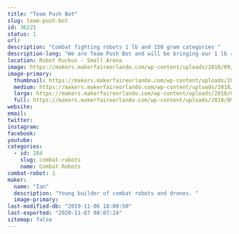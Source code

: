 ```yaml
---
title: "Team Push Bot"
slug: team-push-bot
id: 36221
status: 1
url: 
description: "Combat fighting robots 1 lb and 150 gram categories "
description-long: "We are Team Push Bot and will be bringing our 1 lb robot Tetanus and our 150 gram robot name Micro Mauler."
location: Robot Ruckus - Small Arena
image: https://makers.makerfaireorlando.com/wp-content/uploads/2018/09/20180903_110240-1024x576.jpg
image-primary:
  thumbnail: https://makers.makerfaireorlando.com/wp-content/uploads/2018/09/20180903_110240-150x150.jpg
  medium: https://makers.makerfaireorlando.com/wp-content/uploads/2018/09/20180903_110240-300x169.jpg
  large: https://makers.makerfaireorlando.com/wp-content/uploads/2018/09/20180903_110240-1024x576.jpg
  full: https://makers.makerfaireorlando.com/wp-content/uploads/2018/09/20180903_110240.jpg
website: 
email: 
twitter: 
instagram: 
facebook: 
youtube: 
categories:
  - id: 284
    slug: combat-robots
    name: Combat Robots
combat-robot: 1
maker:
  name: "Ian"
  description: "Young builder of combat robots and drones. "
  image-primary: 
last-modified-db: "2019-11-06 18:00:50"
last-exported: "2020-11-07 08:07:24"
sitemap: false
---
```

